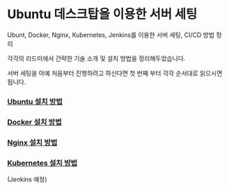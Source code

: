 # Ubuntu 데스크탑을 이용한 서버 세팅

Ubunt, Docker, Nginx, Kubernetes, Jenkins를 이용한 서버 세팅, CI/CD 방법 정리<br>

각각의 리드미에서 간략한 기술 소개 및 설치 방법을 정리해두었습니다.<br>

서버 세팅을 아예 처음부터 진행하려고 하신다면 첫 번째 부터 각각 순서대로 읽으시면 됩니다.

### [Ubuntu 설치 방법](./Ubuntu/README.md)

### [Docker 설치 방법](./Docker/README.md)

### [Nginx 설치 방법](./Nginx/README.md)

### [Kubernetes 설치 방법](./Kubernetes/README.md)

(Jenkins 예정)